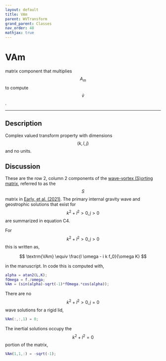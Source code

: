 ```yaml
---
layout: default
title: VAm
parent: WVTransform
grand_parent: Classes
nav_order: 48
mathjax: true
---
```


#  VAm

matrix component that multiplies $$A_m$$ to compute $$\tilde{v}$$.


---

## Description
Complex valued transform property with dimensions $$(k,l,j)$$ and no units.

## Discussion

These are the row 2, column 2 components of the [wave-vortex (S)orting matrix](/mathematical-introduction/transformations.html), referred to as the $$S$$ matrix in [Early, et al. (2021)](https://doi.org/10.1017/jfm.2020.995). The primary internal gravity wave and geostrophic solutions that exist for $$k^2+l^2>0, j>0$$ are summarized in equation C4.

For $$k^2+l^2>0, j>0$$ this is written as,

$$
\textrm{VAm} \equiv \frac{l \omega - i k f_0}{\omega K}
$$

in the manuscript. In code this is computed with,

```matlab
alpha = atan2(L,K);
fOmega = f./omega;
VAm = (sin(alpha)-sqrt(-1)*fOmega.*cos(alpha));
```

There are no $$k^2+l^2>0, j=0$$ wave solutions for a rigid lid,

```matlab
VAm(:,:,1) = 0;
```

The inertial solutions occupy the $$k^2+l^2=0$$ portion of the matrix,

```matlab
VAm(1,1,:) = -sqrt(-1);
```


